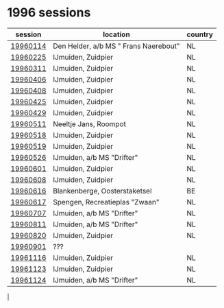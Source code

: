 # 1996 sessions

| session | location | country |
|---|---|---|
| [19960114]() | Den Helder, a/b MS " Frans Naerebout" | NL |
| [19960225]() | IJmuiden, Zuidpier | NL |
| [19960311]() | IJmuiden, Zuidpier | NL |
| [19960406]() | IJmuiden, Zuidpier | NL |
| [19960408]() | IJmuiden, Zuidpier | NL |
| [19960425]() | IJmuiden, Zuidpier | NL |
| [19960429]() | IJmuiden, Zuidpier | NL |
| [19960511]() | Neeltje Jans, Roompot | NL |
| [19960518]() | IJmuiden, Zuidpier | NL |
| [19960519]() | IJmuiden, Zuidpier | NL |
| [19960526]() | IJmuiden, a/b MS "Drifter" | NL |
| [19960601]() | IJmuiden, Zuidpier | NL |
| [19960608]() | IJmuiden, Zuidpier | NL |
| [19960616]() | Blankenberge, Oosterstaketsel | BE |
| [19960617]() | Spengen, Recreatieplas "Zwaan" | NL |
| [19960707]() | IJmuiden, a/b MS "Drifter" | NL |
| [19960811]() | IJmuiden, a/b MS "Drifter" | NL |
| [19960820]() | IJmuiden, Zuidpier | NL |
| [19960901]() | ??? |  |
| [19961116]() | IJmuiden, Zuidpier | NL |
| [19961123]() | IJmuiden, Zuidpier | NL |
| [19961124]() | IJmuiden, a/b MS "Drifter" | NL |
|
